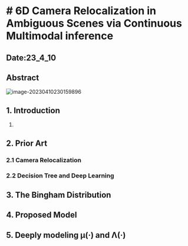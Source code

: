 # # 6D Camera Relocalization in Ambiguous Scenes via Continuous Multimodal inference



## Date:23_4_10



## Abstract



![image-20230410230159896](/home/benben/.config/Typora/typora-user-images/image-20230410230159896.png)

## 1. Introduction

1. 





## 2. Prior Art

### 2.1 Camera Relocalization

### 2.2 Decision Tree and Deep Learning

## 3. The Bingham Distribution





### 







## 4. Proposed Model





## 5. Deeply modeling μ(·) and Λ(·)